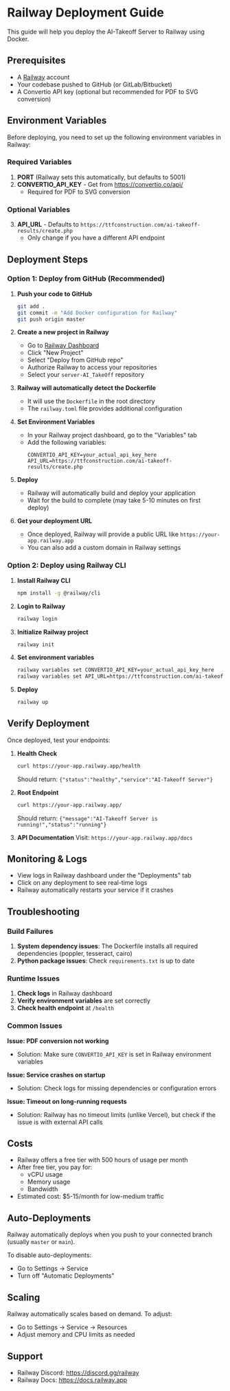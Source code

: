 # Railway Deployment Guide

This guide will help you deploy the AI-Takeoff Server to Railway using Docker.

## Prerequisites

- A [Railway](https://railway.app) account
- Your codebase pushed to GitHub (or GitLab/Bitbucket)
- A Convertio API key (optional but recommended for PDF to SVG conversion)

## Environment Variables

Before deploying, you need to set up the following environment variables in Railway:

### Required Variables

1. **PORT** (Railway sets this automatically, but defaults to 5001)
2. **CONVERTIO_API_KEY** - Get from https://convertio.co/api/
   - Required for PDF to SVG conversion

### Optional Variables

3. **API_URL** - Defaults to `https://ttfconstruction.com/ai-takeoff-results/create.php`
   - Only change if you have a different API endpoint

## Deployment Steps

### Option 1: Deploy from GitHub (Recommended)

1. **Push your code to GitHub**
   ```bash
   git add .
   git commit -m "Add Docker configuration for Railway"
   git push origin master
   ```

2. **Create a new project in Railway**
   - Go to [Railway Dashboard](https://railway.app/dashboard)
   - Click "New Project"
   - Select "Deploy from GitHub repo"
   - Authorize Railway to access your repositories
   - Select your `server-AI_TakeOff` repository

3. **Railway will automatically detect the Dockerfile**
   - It will use the `Dockerfile` in the root directory
   - The `railway.toml` file provides additional configuration

4. **Set Environment Variables**
   - In your Railway project dashboard, go to the "Variables" tab
   - Add the following variables:
     ```
     CONVERTIO_API_KEY=your_actual_api_key_here
     API_URL=https://ttfconstruction.com/ai-takeoff-results/create.php
     ```

5. **Deploy**
   - Railway will automatically build and deploy your application
   - Wait for the build to complete (may take 5-10 minutes on first deploy)

6. **Get your deployment URL**
   - Once deployed, Railway will provide a public URL like `https://your-app.railway.app`
   - You can also add a custom domain in Railway settings

### Option 2: Deploy using Railway CLI

1. **Install Railway CLI**
   ```bash
   npm install -g @railway/cli
   ```

2. **Login to Railway**
   ```bash
   railway login
   ```

3. **Initialize Railway project**
   ```bash
   railway init
   ```

4. **Set environment variables**
   ```bash
   railway variables set CONVERTIO_API_KEY=your_actual_api_key_here
   railway variables set API_URL=https://ttfconstruction.com/ai-takeoff-results/create.php
   ```

5. **Deploy**
   ```bash
   railway up
   ```

## Verify Deployment

Once deployed, test your endpoints:

1. **Health Check**
   ```bash
   curl https://your-app.railway.app/health
   ```
   Should return: `{"status":"healthy","service":"AI-Takeoff Server"}`

2. **Root Endpoint**
   ```bash
   curl https://your-app.railway.app/
   ```
   Should return: `{"message":"AI-Takeoff Server is running!","status":"running"}`

3. **API Documentation**
   Visit: `https://your-app.railway.app/docs`

## Monitoring & Logs

- View logs in Railway dashboard under the "Deployments" tab
- Click on any deployment to see real-time logs
- Railway automatically restarts your service if it crashes

## Troubleshooting

### Build Failures

1. **System dependency issues**: The Dockerfile installs all required dependencies (poppler, tesseract, cairo)
2. **Python package issues**: Check `requirements.txt` is up to date

### Runtime Issues

1. **Check logs** in Railway dashboard
2. **Verify environment variables** are set correctly
3. **Check health endpoint** at `/health`

### Common Issues

**Issue: PDF conversion not working**
- Solution: Make sure `CONVERTIO_API_KEY` is set in Railway environment variables

**Issue: Service crashes on startup**
- Solution: Check logs for missing dependencies or configuration errors

**Issue: Timeout on long-running requests**
- Solution: Railway has no timeout limits (unlike Vercel), but check if the issue is with external API calls

## Costs

- Railway offers a free tier with 500 hours of usage per month
- After free tier, you pay for:
  - vCPU usage
  - Memory usage
  - Bandwidth
- Estimated cost: $5-15/month for low-medium traffic

## Auto-Deployments

Railway automatically deploys when you push to your connected branch (usually `master` or `main`).

To disable auto-deployments:
- Go to Settings → Service
- Turn off "Automatic Deployments"

## Scaling

Railway automatically scales based on demand. To adjust:
- Go to Settings → Service → Resources
- Adjust memory and CPU limits as needed

## Support

- Railway Discord: https://discord.gg/railway
- Railway Docs: https://docs.railway.app

